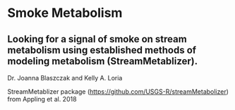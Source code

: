 # Smoke Metabolism

## Looking for a signal of smoke on stream metabolism using established methods of modeling metabolism (StreamMetablizer).
Dr. Joanna Blaszczak and Kelly A. Loria 

StreamMetablizer package (https://github.com/USGS-R/streamMetabolizer) from Appling et al. 2018
